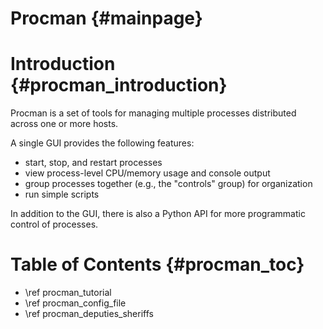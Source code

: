 Procman {#mainpage}
=======

# Introduction {#procman_introduction}

Procman is a set of tools for managing multiple processes distributed across
one or more hosts.

A single GUI provides the following features:
- start, stop, and restart processes
- view process-level CPU/memory usage and console output
- group processes together (e.g., the "controls" group) for organization
- run simple scripts

In addition to the GUI, there is also a Python API for more programmatic
control of processes.

# Table of Contents {#procman_toc}

- \ref procman_tutorial
- \ref procman_config_file
- \ref procman_deputies_sheriffs
